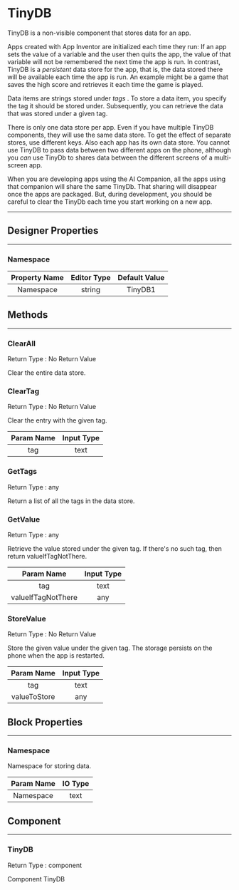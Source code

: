 <!--
  Copyright © 2013-2021 AIIE-ADL, All rights reserved
  Released under the Apache License, Version 2.0
  http://www.apache.org/licenses/LICENSE-2.0
-->

# TinyDB

TinyDB is a non-visible component that stores data for an app.

Apps created with App Inventor are initialized each time they run: If an app sets the value of a variable and the user then quits the app, the value of that variable will not be remembered the next time the app is run. In contrast, TinyDB is a _persistent_ data store for the app, that is, the data stored there will be available each time the app is run. An example might be a game that saves the high score and retrieves it each time the game is played.

Data items are strings stored under _tags_ . To store a data item, you specify the tag it should be stored under. Subsequently, you can retrieve the data that was stored under a given tag.

There is only one data store per app. Even if you have multiple TinyDB components, they will use the same data store. To get the effect of separate stores, use different keys. Also each app has its own data store. You cannot use TinyDB to pass data between two different apps on the phone, although you _can_ use TinyDb to shares data between the different screens of a multi-screen app.

When you are developing apps using the AI Companion, all the apps using that companion will share the same TinyDb. That sharing will disappear once the apps are packaged. But, during development, you should be careful to clear the TinyDb each time you start working on a new app.

---

## Designer Properties

---

### Namespace

| Property Name | Editor Type | Default Value |
| :-----------: | :---------: | :-----------: |
|   Namespace   |    string   |    TinyDB1    |

## Methods

---

### ClearAll

<div block-type = "component_method" component-selector = "TinyDB" method-selector = "ClearAll" id = "tinydb-clearall"></div>

Return Type : No Return Value

Clear the entire data store.

### ClearTag

<div block-type = "component_method" component-selector = "TinyDB" method-selector = "ClearTag" id = "tinydb-cleartag"></div>

Return Type : No Return Value

Clear the entry with the given tag.

| Param Name | Input Type |
| :--------: | :--------: |
|     tag    |    text    |

### GetTags

<div block-type = "component_method" component-selector = "TinyDB" method-selector = "GetTags" id = "tinydb-gettags"></div>

Return Type : any

Return a list of all the tags in the data store.

### GetValue

<div block-type = "component_method" component-selector = "TinyDB" method-selector = "GetValue" id = "tinydb-getvalue"></div>

Return Type : any

Retrieve the value stored under the given tag. If there's no such tag, then return valueIfTagNotThere.

|     Param Name     | Input Type |
| :----------------: | :--------: |
|         tag        |    text    |
| valueIfTagNotThere |     any    |

### StoreValue

<div block-type = "component_method" component-selector = "TinyDB" method-selector = "StoreValue" id = "tinydb-storevalue"></div>

Return Type : No Return Value

Store the given value under the given tag. The storage persists on the phone when the app is restarted.

|  Param Name  | Input Type |
| :----------: | :--------: |
|      tag     |    text    |
| valueToStore |     any    |

## Block Properties

---

### Namespace

<div block-type = "component_set_get" component-selector = "TinyDB" property-selector = "Namespace" property-type = "get" id = "get-tinydb-namespace"></div>

<div block-type = "component_set_get" component-selector = "TinyDB" property-selector = "Namespace" property-type = "set" id = "set-tinydb-namespace"></div>

Namespace for storing data.

| Param Name | IO Type |
| :--------: | :-----: |
|  Namespace |   text  |

## Component

---

### TinyDB

<div block-type = "component_component_block" component-selector = "TinyDB" id = "component-tinydb"></div>

Return Type : component

Component TinyDB

